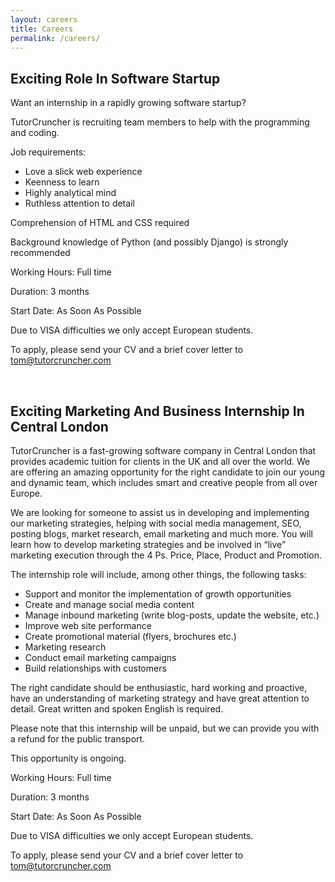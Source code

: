 ```yaml
---
layout: careers
title: Careers
permalink: /careers/
---
```


##  Exciting Role In Software Startup

Want an internship in a rapidly growing software startup?

TutorCruncher is recruiting team members to help with the programming and coding.

Job requirements:

- Love a slick web experience
- Keenness to learn
- Highly analytical mind
- Ruthless attention to detail

Comprehension of HTML and CSS required

Background knowledge of Python (and possibly Django) is strongly recommended

Working Hours: Full time

Duration: 3 months

Start Date: As Soon As Possible

Due to VISA difficulties we only accept European students.

To apply, please send your CV and a brief cover letter to tom@tutorcruncher.com

<br>

## Exciting Marketing And Business Internship In Central London

TutorCruncher is a fast-growing software company in Central London that provides academic tuition for clients in the UK and all over the world. We are offering an amazing opportunity for the right candidate to join our young and dynamic team, which includes smart and creative people from all over Europe.

We are looking for someone to assist us in developing and implementing our marketing strategies, helping with social media management, SEO, posting blogs, market research, email marketing and much more. You will learn how to develop marketing strategies and be involved in “live” marketing execution through the 4 Ps. Price, Place, Product and Promotion.

The internship role will include, among other things, the following tasks:

- Support and monitor the implementation of growth opportunities
- Create and manage social media content
- Manage inbound marketing (write blog-posts, update the website, etc.)
- Improve web site performance
- Create promotional material (flyers, brochures etc.)
- Marketing research
- Conduct email marketing campaigns
- Build relationships with customers

The right candidate should be enthusiastic, hard working and proactive, have an understanding of marketing strategy and have great attention to detail. Great written and spoken English is required.

Please note that this internship will be unpaid, but we can provide you with a refund for the public transport.

This opportunity is ongoing.

Working Hours: Full time

Duration: 3 months

Start Date: As Soon As Possible

Due to VISA difficulties we only accept European students.

To apply, please send your CV and a brief cover letter to tom@tutorcruncher.com